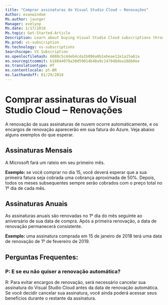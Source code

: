 ```yaml
---
title: "Comprar assinaturas do Visual Studio Cloud ‒ Renovações"
Author: evanwindom
Ms.author: jaunger
Manager: evelynp
Ms.date: 1/17/2018
Ms.topic: Get-Started-Article
Description: Learn about buying Visual Studio Cloud subscriptions through Visual Studio Marketplace
Ms.prod: vs-subscription
Ms.technology: vs-subscriptions
Searchscope: VS Subscription
ms.openlocfilehash: 6088c5c4deb4cda1b096a8b1ebeae12e1a15a61a
ms.sourcegitcommit: b18844078a30d59014b48a9c247848dea188b0ee
ms.translationtype: HT
ms.contentlocale: pt-BR
ms.lasthandoff: 01/29/2018
---
```

# <a name="buying-visual-studio-cloud-subscriptions---renewals"></a>Comprar assinaturas do Visual Studio Cloud ‒ Renovações

A renovação de suas assinaturas de nuvem ocorre automaticamente, e os encargos de renovação aparecerão em sua fatura do Azure.  Veja abaixo alguns exemplos do que esperar.
## <a name="monthly-subscriptions"></a>Assinaturas Mensais
A Microsoft fará um rateio em seu primeiro mês.  

**Exemplo:** se você comprar no dia 15, você deverá esperar que a sua primeira fatura seja cobrada uma cobrança aproximada de 50%.  Depois, todos os meses subsequentes sempre serão cobrados com o preço total no 1º dia de cada mês.

## <a name="annual-subscriptions"></a>Assinaturas Anuais
As assinaturas anuais são renovadas no 1º dia do mês seguinte ao aniversário de sua data de compra.  Após a primeira renovação, a data de renovação permanecerá consistente.

**Exemplo:** uma assinatura comprada em 15 de janeiro de 2018 terá uma data de renovação de 1º de fevereiro de 2019.

## <a name="faq"></a>Perguntas Frequentes:
### <a name="q--what-if-i-dont-want-to-auto-renew"></a>P: E se eu não quiser a renovação automática?
R: Para evitar encargos de renovação, será necessário cancelar sua assinatura do Visual Studio Cloud antes da data de renovação automática.  Se você decidir cancelar sua assinatura, você ainda poderá acessar seus benefícios durante o restante da assinatura.
